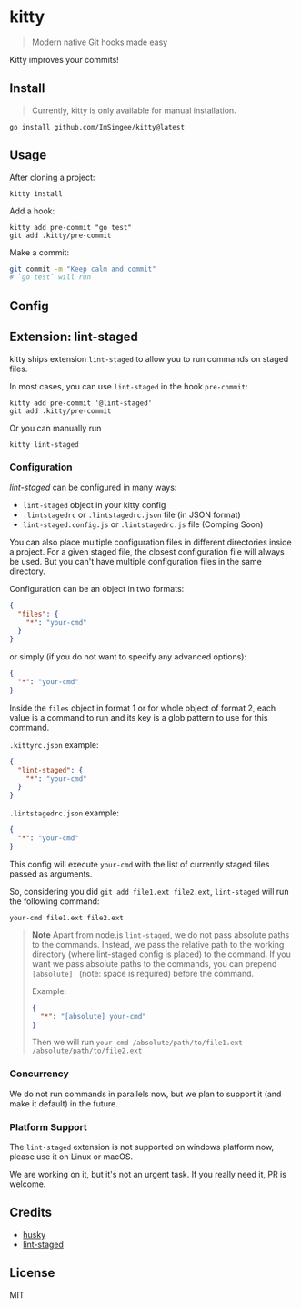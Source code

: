 # kitty

> Modern native Git hooks made easy

Kitty improves your commits!

## Install

> Currently, kitty is only available for manual installation.
 
```shell
go install github.com/ImSingee/kitty@latest
``` 

## Usage

After cloning a project:

```shell
kitty install
```

Add a hook:

```shell
kitty add pre-commit "go test"
git add .kitty/pre-commit
```

Make a commit:

```sh
git commit -m "Keep calm and commit"
# `go test` will run
```

## Config

## Extension: lint-staged

kitty ships extension `lint-staged` to allow you to run commands on staged files.

In most cases, you can use `lint-staged` in the hook `pre-commit`:

```shell
kitty add pre-commit '@lint-staged'
git add .kitty/pre-commit
```

Or you can manually run

```shell
kitty lint-staged
```

### Configuration

*lint-staged* can be configured in many ways:

- `lint-staged` object in your kitty config
- `.lintstagedrc` or `.lintstagedrc.json` file (in JSON format)
- `lint-staged.config.js` or `.lintstagedrc.js` file (Comping Soon)

You can also place multiple configuration files in different directories inside a project. For a given staged file, the closest configuration file will always be used. But you can't have multiple configuration files in the same directory.

Configuration can be an object in two formats:

```json
{
  "files": {
    "*": "your-cmd"
  }
}
```

or simply (if you do not want to specify any advanced options):

```json
{
  "*": "your-cmd"
}
```

Inside the `files` object in format 1 or for whole object of format 2, each value is a command to run and its key is a glob pattern to use for this command.


`.kittyrc.json` example:

```json
{
  "lint-staged": {
    "*": "your-cmd"
  }
}
```

`.lintstagedrc.json` example:

```json
{
  "*": "your-cmd"
}
```

This config will execute `your-cmd` with the list of currently staged files passed as arguments.

So, considering you did `git add file1.ext file2.ext`, `lint-staged` will run the following command:

```shell
your-cmd file1.ext file2.ext
```

> **Note**
> Apart from node.js `lint-staged`, we do not pass absolute paths to the commands. Instead, we pass the relative path to the working directory (where lint-staged config is placed) to the command.
> If you want we pass absolute paths to the commands, you can prepend `[absolute] ` (note: space is required) before the command.
> 
> Example:
> ```json
> {
>   "*": "[absolute] your-cmd"
> }
> ```
> 
> Then we will run `your-cmd /absolute/path/to/file1.ext /absolute/path/to/file2.ext`

### Concurrency

We do not run commands in parallels now, but we plan to support it (and make it default) in the future.

### Platform Support

The `lint-staged` extension is not supported on windows platform now, please use it on Linux or macOS.

We are working on it, but it's not an urgent task. If you really need it, PR is welcome.

## Credits

- [husky](https://github.com/typicode/husky/tree/main)
- [lint-staged](https://github.com/okonet/lint-staged)

## License

MIT

